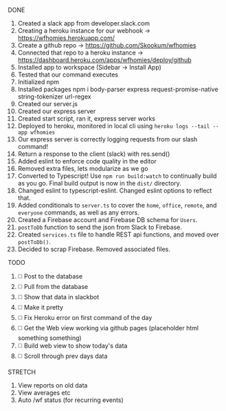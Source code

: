 DONE

1. Created a slack app from developer.slack.com
2. Creating a heroku instance for our webhook -> https://wfhomies.herokuapp.com/
3. Create a github repo -> https://github.com/Skookum/wfhomies
4. Connected that repo to a heroku instance -> https://dashboard.heroku.com/apps/wfhomies/deploy/github
5. Installed app to workspace (Sidebar -> Install App)
6. Tested that our command executes
7. Initialized npm
8. Installed packages npm i body-parser express request-promise-native string-tokenizer url-regex
9. Created our server.js
10. Created our express server
11. Created start script, ran it, express server works
12. Deployed to heroku, monitored in local cli using `heroku logs --tail --app wfhomies`
13. Our express server is correctly logging requests from our slash command!
14. Return a response to the client (slack) with res.send()
15. Added eslint to enforce code quality in the editor
16. Removed extra files, lets modularize as we go
17. Converted to Typescript! Use `npm run build:watch` to continually build as you go. Final build output is now in the `dist/` directory.
18. Changed eslint to typescript-eslint. Changed eslint options to reflect that.
19. Added conditionals to `server.ts` to cover the `home`, `office`, `remote`, and `everyone` commands, as well as any errors.
20. Created a Firebase account and Firebase DB schema for `Users`.
21. `postToDb` function to send the json from Slack to Firebase.
22. Created `services.ts` file to handle REST api functions, and moved over `postToDb()`.
23. Decided to scrap Firebase. Removed associated files.

TODO

1. ◻️ Post to the database
2. ◻️ Pull from the database
3. ◻️ Show that data in slackbot
4. ◻️ Make it pretty
5. ◻️ Fix Heroku error on first command of the day
6. ◻️ Get the Web view working via github pages (placeholder html something something)
7. ◻️ Build web view to show today's data
8. ◻️ Scroll through prev days data

STRETCH

1. View reports on old data
2. View averages etc
3. Auto /wf status (for recurring events)
